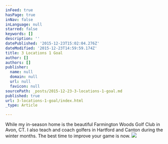 ```yaml
---
inFeed: true
hasPage: true
inNav: false
inLanguage: null
starred: false
keywords: []
description: ''
datePublished: '2015-12-23T15:02:04.276Z'
dateModified: '2015-12-23T14:59:59.174Z'
title: 3 Locations 1 Goal
author: []
authors: []
publisher:
  name: null
  domain: null
  url: null
  favicon: null
sourcePath: _posts/2015-12-23-3-locations-1-goal.md
published: true
url: 3-locations-1-goal/index.html
_type: Article

---
```

While my in-season home is the beautiful Farmington Woods Golf Club in Avon, CT.  I also teach and coach golfers in Hartford and Canton during the winter months.  The best time to improve your game is now.
![](https://the-grid-user-content.s3-us-west-2.amazonaws.com/f114e3eb-a891-4c6f-82ec-9ec7337e1f33.jpg)